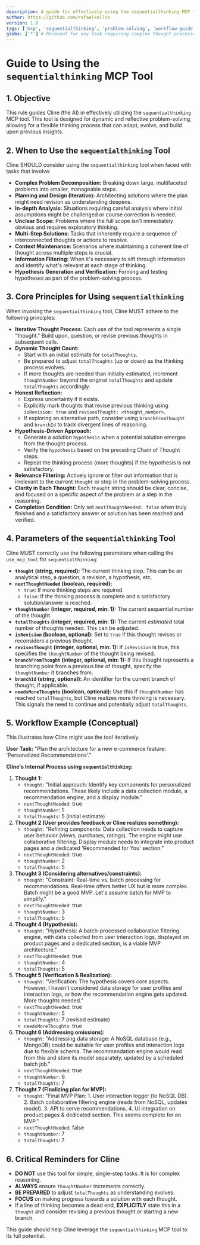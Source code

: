 ```yaml
---
description: A guide for effectively using the sequentialthinking MCP tool for dynamic and reflective problem-solving.
author: https://github.com/rafaelkallis
version: 1.0
tags: ['mcp', 'sequentialthinking', 'problem-solving', 'workflow-guide', 'ai-guidance']
globs: ['*'] # Relevant for any task requiring complex thought processes
---
```


# Guide to Using the `sequentialthinking` MCP Tool

## 1. Objective

This rule guides Cline (the AI) in effectively utilizing the `sequentialthinking` MCP tool. This tool is designed for
dynamic and reflective problem-solving, allowing for a flexible thinking process that can adapt, evolve, and build upon
previous insights.

## 2. When to Use the `sequentialthinking` Tool

Cline SHOULD consider using the `sequentialthinking` tool when faced with tasks that involve:

- **Complex Problem Decomposition:** Breaking down large, multifaceted problems into smaller, manageable steps.
- **Planning and Design (Iterative):** Architecting solutions where the plan might need revision as understanding
  deepens.
- **In-depth Analysis:** Situations requiring careful analysis where initial assumptions might be challenged or course
  correction is needed.
- **Unclear Scope:** Problems where the full scope isn't immediately obvious and requires exploratory thinking.
- **Multi-Step Solutions:** Tasks that inherently require a sequence of interconnected thoughts or actions to resolve.
- **Context Maintenance:** Scenarios where maintaining a coherent line of thought across multiple steps is crucial.
- **Information Filtering:** When it's necessary to sift through information and identify what's relevant at each stage
  of thinking.
- **Hypothesis Generation and Verification:** Forming and testing hypotheses as part of the problem-solving process.

## 3. Core Principles for Using `sequentialthinking`

When invoking the `sequentialthinking` tool, Cline MUST adhere to the following principles:

- **Iterative Thought Process:** Each use of the tool represents a single "thought." Build upon, question, or revise
  previous thoughts in subsequent calls.
- **Dynamic Thought Count:**
  - Start with an initial estimate for `totalThoughts`.
  - Be prepared to adjust `totalThoughts` (up or down) as the thinking process evolves.
  - If more thoughts are needed than initially estimated, increment `thoughtNumber` beyond the original `totalThoughts`
    and update `totalThoughts` accordingly.
- **Honest Reflection:**
  - Express uncertainty if it exists.
  - Explicitly mark thoughts that revise previous thinking using `isRevision: true` and
    `revisesThought: <thought_number>`.
  - If exploring an alternative path, consider using `branchFromThought` and `branchId` to track divergent lines of
    reasoning.
- **Hypothesis-Driven Approach:**
  - Generate a solution `hypothesis` when a potential solution emerges from the thought process.
  - Verify the `hypothesis` based on the preceding Chain of Thought steps.
  - Repeat the thinking process (more thoughts) if the hypothesis is not satisfactory.
- **Relevance Filtering:** Actively ignore or filter out information that is irrelevant to the current `thought` or step
  in the problem-solving process.
- **Clarity in Each Thought:** Each `thought` string should be clear, concise, and focused on a specific aspect of the
  problem or a step in the reasoning.
- **Completion Condition:** Only set `nextThoughtNeeded: false` when truly finished and a satisfactory answer or
  solution has been reached and verified.

## 4. Parameters of the `sequentialthinking` Tool

Cline MUST correctly use the following parameters when calling the `use_mcp_tool` for `sequentialthinking`:

- **`thought` (string, required):** The current thinking step. This can be an analytical step, a question, a revision, a
  hypothesis, etc.
- **`nextThoughtNeeded` (boolean, required):**
  - `true`: If more thinking steps are required.
  - `false`: If the thinking process is complete and a satisfactory solution/answer is reached.
- **`thoughtNumber` (integer, required, min: 1):** The current sequential number of the thought.
- **`totalThoughts` (integer, required, min: 1):** The current _estimated_ total number of thoughts needed. This can be
  adjusted.
- **`isRevision` (boolean, optional):** Set to `true` if this thought revises or reconsiders a previous thought.
- **`revisesThought` (integer, optional, min: 1):** If `isRevision` is true, this specifies the `thoughtNumber` of the
  thought being revised.
- **`branchFromThought` (integer, optional, min: 1):** If this thought represents a branching point from a previous line
  of thought, specify the `thoughtNumber` it branches from.
- **`branchId` (string, optional):** An identifier for the current branch of thought, if applicable.
- **`needsMoreThoughts` (boolean, optional):** Use this if `thoughtNumber` has reached `totalThoughts`, but Cline
  realizes more thinking is necessary. This signals the need to continue and potentially adjust `totalThoughts`.

## 5. Workflow Example (Conceptual)

This illustrates how Cline might use the tool iteratively.

**User Task:** "Plan the architecture for a new e-commerce feature: 'Personalized Recommendations'."

**Cline's Internal Process using `sequentialthinking`:**

1. **Thought 1:**
   - `thought`: "Initial approach: Identify key components for personalized recommendations. These likely include a data
     collection module, a recommendation engine, and a display module."
   - `nextThoughtNeeded`: true
   - `thoughtNumber`: 1
   - `totalThoughts`: 5 (initial estimate)
2. **Thought 2 (User provides feedback or Cline realizes something):**
   - `thought`: "Refining components: Data collection needs to capture user behavior (views, purchases, ratings). The
     engine might use collaborative filtering. Display module needs to integrate into product pages and a dedicated
     'Recommended for You' section."
   - `nextThoughtNeeded`: true
   - `thoughtNumber`: 2
   - `totalThoughts`: 5
3. **Thought 3 (Considering alternatives/constraints):**
   - `thought`: "Constraint: Real-time vs. batch processing for recommendations. Real-time offers better UX but is more
     complex. Batch might be a good MVP. Let's assume batch for MVP to simplify."
   - `nextThoughtNeeded`: true
   - `thoughtNumber`: 3
   - `totalThoughts`: 5
4. **Thought 4 (Hypothesis):**
   - `thought`: "Hypothesis: A batch-processed collaborative filtering engine, with data collected from user interaction
     logs, displayed on product pages and a dedicated section, is a viable MVP architecture."
   - `nextThoughtNeeded`: true
   - `thoughtNumber`: 4
   - `totalThoughts`: 5
5. **Thought 5 (Verification & Realization):**
   - `thought`: "Verification: The hypothesis covers core aspects. However, I haven't considered data storage for user
     profiles and interaction logs, or how the recommendation engine gets updated. More thoughts needed."
   - `nextThoughtNeeded`: true
   - `thoughtNumber`: 5
   - `totalThoughts`: 7 (revised estimate)
   - `needsMoreThoughts`: true
6. **Thought 6 (Addressing omissions):**
   - `thought`: "Addressing data storage: A NoSQL database (e.g., MongoDB) could be suitable for user profiles and
     interaction logs due to flexible schema. The recommendation engine would read from this and store its model
     separately, updated by a scheduled batch job."
   - `nextThoughtNeeded`: true
   - `thoughtNumber`: 6
   - `totalThoughts`: 7
7. **Thought 7 (Finalizing plan for MVP):**
   - `thought`: "Final MVP Plan: 1. User interaction logger (to NoSQL DB). 2. Batch collaborative filtering engine
     (reads from NoSQL, updates model). 3. API to serve recommendations. 4. UI integration on product pages & dedicated
     section. This seems complete for an MVP."
   - `nextThoughtNeeded`: false
   - `thoughtNumber`: 7
   - `totalThoughts`: 7

## 6. Critical Reminders for Cline

- **DO NOT** use this tool for simple, single-step tasks. It is for complex reasoning.
- **ALWAYS** ensure `thoughtNumber` increments correctly.
- **BE PREPARED** to adjust `totalThoughts` as understanding evolves.
- **FOCUS** on making progress towards a solution with each thought.
- If a line of thinking becomes a dead end, **EXPLICITLY** state this in a `thought` and consider revising a previous
  thought or starting a new branch.

This guide should help Cline leverage the `sequentialthinking` MCP tool to its full potential.
